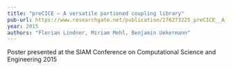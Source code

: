 ```yaml
---
title: "preCICE – A versatile partioned coupling library"
pub-url: https://www.researchgate.net/publication/276273225_preCICE__A_versatile_partioned_coupling_library
year: 2015
authors: "Florian Lindner, Miriam Mehl, Benjamin Uekermann"
---
```

Poster presented at the SIAM Conference on Computational Science and Engineering 2015

